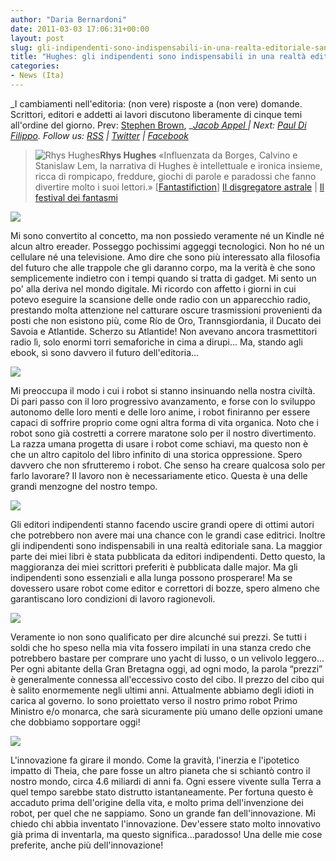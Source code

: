 ```yaml
---
author: "Daria Bernardoni"
date: 2011-03-03 17:06:31+00:00
layout: post
slug: gli-indipendenti-sono-indispensabili-in-una-realta-editoriale-sana
title: "Hughes: gli indipendenti sono indispensabili in una realtà editoriale sana"
categories:
- News (Ita)
---
```


_I cambiamenti nell'editoria: (non vere) risposte a (non vere) domande.
Scrittori, editori e addetti ai lavori discutono liberamente di cinque temi all'ordine del giorno.
Prev: [Stephen Brown](http://www.40kbooks.com/?p=4995), __[Jacob Appel ](http://www.40kbooks.com/?p=5068)| Next: [Paul Di Filippo](http://www.40kbooks.com/?p=5181).
Follow us: [RSS](http://www.40kbooks.com/?feed=rss2) | [Twitter](http://twitter.com/#!/40kBooks) | [Facebook](http://www.facebook.com/40kbooks)_


> ![Rhys Hughes](http://www.40kbooks.com/wp-content/uploads/Hughes.jpg)**Rhys Hughes**
«Influenzata da Borges, Calvino e Stanislaw Lem, la narrativa di Hughes è intellettuale e ironica insieme, ricca di rompicapo, freddure, giochi di parole e paradossi che fanno divertire molto i suoi lettori.» [[Fantastifiction](http://www.fantasticfiction.co.uk/h/rhys-hughes/)]
[Il disgregatore astrale](http://www.bookrepublic.it/book/9788865860342-il-disgregatore-astrale/) | [Il festival dei fantasmi](http://www.bookrepublic.it/book/9788865860519-il-festival-dei-fantasmi/)


[![](http://www.40kbooks.com/wp-content/uploads/tagebook.jpg)](http://www.40kbooks.com/?attachment_id=4810)

Mi sono convertito al concetto, ma non possiedo veramente né un Kindle né alcun altro ereader. Posseggo pochissimi aggeggi tecnologici. Non ho né un cellulare né una televisione. Amo dire che sono più interessato alla filosofia del futuro che alle trappole che gli daranno corpo, ma la verità è che sono semplicemente indietro con i tempi quando si tratta di gadget. Mi sento un po' alla deriva nel mondo digitale. Mi ricordo con affetto i giorni in cui potevo eseguire la scansione delle onde radio con un apparecchio radio, prestando molta attenzione nel catturare oscure trasmissioni provenienti da posti che non esistono più, come Río de Oro, Trannsgiordania, il Ducato dei Savoia e Atlantide. Scherzo su Atlantide! Non avevano ancora trasmettitori radio lì, solo enormi torri semaforiche in cima a dirupi... Ma, stando agli ebook, sì sono davvero il futuro dell'editoria...

[![](http://www.40kbooks.com/wp-content/uploads/tag-future.jpg)](http://www.40kbooks.com/?attachment_id=4815)

Mi preoccupa il modo i cui i robot si stanno insinuando nella nostra civiltà. Di pari passo con il loro progressivo avanzamento, e forse con lo sviluppo autonomo delle loro menti e delle loro anime, i robot finiranno per essere capaci di soffrire proprio come ogni altra forma di vita organica. Noto che i robot sono già costretti a correre maratone solo per il nostro divertimento. La razza umana progetta di usare i robot come schiavi, ma questo non è che un altro capitolo del libro infinito di una storica oppressione. Spero davvero che non sfrutteremo i robot. Che senso ha creare qualcosa solo per farlo lavorare? Il lavoro non è necessariamente etico. Questa è una delle grandi menzogne del nostro tempo.

[![](http://www.40kbooks.com/wp-content/uploads/tag-indie.jpg)](http://www.40kbooks.com/?attachment_id=4818)

Gli editori indipendenti stanno facendo uscire grandi opere di ottimi autori che potrebbero non avere mai una chance con le grandi case editrici. Inoltre gli indipendenti sono indispensabili in una realtà editoriale sana. La maggior parte dei miei libri è stata pubblicata da editori indipendenti. Detto questo, la maggioranza dei miei scrittori preferiti è pubblicata dalle major. Ma gli indipendenti sono essenziali e alla lunga possono prosperare! Ma se dovessero usare robot come editor e correttori di bozze, spero almeno che garantiscano loro condizioni di lavoro ragionevoli.

[![](http://www.40kbooks.com/wp-content/uploads/tag-prices.jpg)](http://www.40kbooks.com/?attachment_id=4821)

Veramente io non sono qualificato per dire alcunché sui prezzi. Se tutti i soldi che ho speso nella mia vita fossero impilati in una stanza credo che potrebbero bastare per comprare uno yacht di lusso, o un velivolo leggero... Per ogni abitante della Gran Bretagna oggi, ad ogni modo, la parola “prezzi” è generalmente connessa all'eccessivo costo del cibo. Il prezzo del cibo qui è salito enormemente negli ultimi anni. Attualmente abbiamo degli idioti in carica al governo. Io sono proiettato verso il nostro primo robot Primo Ministro e/o monarca, che sarà sicuramente più umano delle opzioni umane che dobbiamo sopportare oggi!

[![](http://www.40kbooks.com/wp-content/uploads/tag-innovation.jpg)](http://www.40kbooks.com/?attachment_id=4828)

L'innovazione fa girare il mondo. Come la gravità, l'inerzia e l'ipotetico impatto di Theia, che pare fosse un altro pianeta che si schiantò contro il nostro mondo, circa 4.6 miliardi di anni fa. Ogni essere vivente sulla Terra a quel tempo sarebbe stato distrutto istantaneamente. Per fortuna questo è accaduto prima dell'origine della vita, e molto prima dell'invenzione dei robot, per quel che ne sappiamo. Sono un grande fan dell'innovazione. Mi chiedo chi abbia inventato l'innovazione. Dev'essere stato molto innovativo già prima di inventarla, ma questo significa...paradosso! Una delle mie cose preferite, anche più dell'innovazione!
